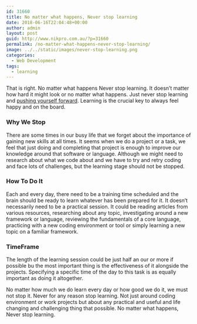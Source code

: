 ```yaml
---
id: 31660
title: No matter what happens, Never stop learning
date: 2018-06-16T22:04:48+00:00
author: admin
layout: post
guid: http://www.nikpro.com.au/?p=31660
permalink: /no-matter-what-happens-never-stop-learning/
image: ../../static/images/never-stop-learning.png
categories:
  - Web Development
tags:
  - learning
---
```

That is right. No matter what happens Never stop learning. It doesn&#8217;t matter how hard it might look or no matter what happens. Just never stop learning and [pushing yourself forward](http://www.nikpro.com.au/frustration-and-tiredness-is-your-enemy-to-improve-your-skills-and-grow/). Learning is the crucial key to always feel happy and on the board.

### Why We Stop

There are some times in our busy life that we forget about the importance of gaining new skills at all times. It seems when we do a project or a task, we feel that just doing and completing that project is enough to improve our knowledge around that software or language. Although we might need to research about what we code about and we have to try and retry coding and face lots of challenges, but the learning stage should not be stopped.

### How To Do It

Each and every day, there need to be a training time scheduled and the brain should be ready to learn whatever has been prepared for it. It doesn&#8217;t necessarily need to be a practical session. It could be reading articles from various resources, researching about any topic, investigating around a new framework or language, reviewing the fundamentals of a core language, practicing with a new coding environment or tool or simply learning a new topic on a familiar framework.

### TimeFrame

The length of the learning session could be just half an our or more if possible bu the most important thing is the effectiveness of it alongside the projects. Specifying a specific time of the day to this task is as equally important as doing it altogether.

No matter how much we do learn every day or how good we do it, we must not stop it. Never for any reason stop learning. Not just around coding environment or work projects but about any practical and useful and life changing and challenging thing that possible. No matter what happens, Never stop learning.

&nbsp;
